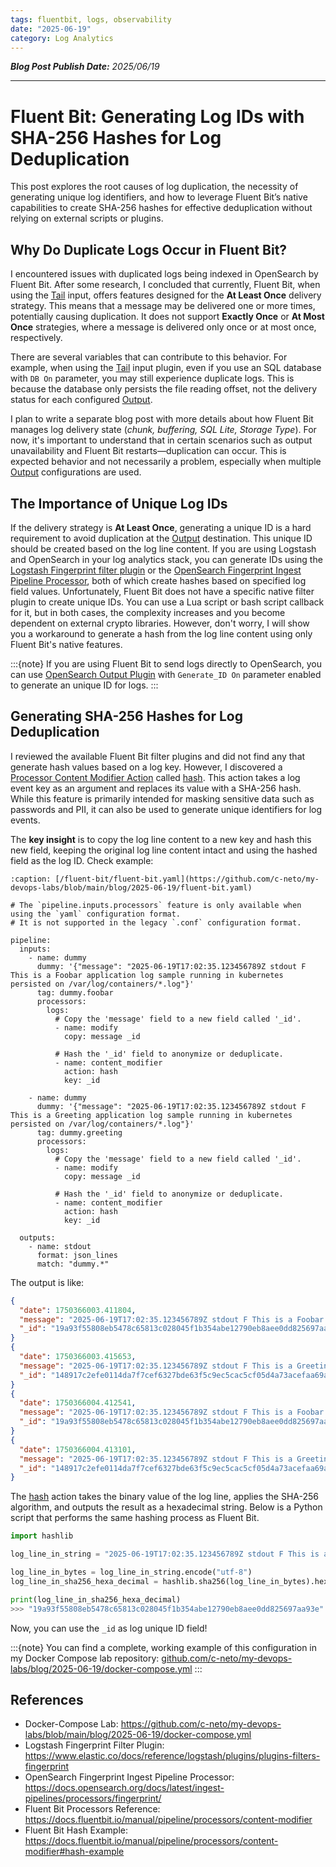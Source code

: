 ```yaml
---
tags: fluentbit, logs, observability
date: "2025-06-19"
category: Log Analytics
---
```


*__Blog Post Publish Date:__ 2025/06/19*

---

# Fluent Bit: Generating Log IDs with SHA-256 Hashes for Log Deduplication

This post explores the root causes of log duplication, the necessity of generating unique log identifiers, and how to leverage Fluent Bit’s native capabilities to create SHA-256 hashes for effective deduplication without relying on external scripts or plugins.

## Why Do Duplicate Logs Occur in Fluent Bit?

I encountered issues with duplicated logs being indexed in OpenSearch by Fluent Bit. After some research, I concluded that currently, Fluent Bit, when using the [Tail](https://docs.fluentbit.io/manual/pipeline/inputs/tail) input, offers features designed for the __At Least Once__ delivery strategy. This means that a message may be delivered one or more times, potentially causing duplication. It does not support __Exactly Once__ or __At Most Once__ strategies, where a message is delivered only once or at most once, respectively.

There are several variables that can contribute to this behavior. For example, when using the [Tail](https://docs.fluentbit.io/manual/pipeline/inputs/tail) input plugin, even if you use an SQL database with `DB On` parameter, you may still experience duplicate logs. This is because the database only persists the file reading offset, not the delivery status for each configured [Output](https://docs.fluentbit.io/manual/pipeline/outputs). 

I plan to write a separate blog post with more details about how Fluent Bit manages log delivery state (_chunk, buffering, SQL Lite, Storage Type_). For now, it's important to understand that in certain scenarios such as output unavailability and Fluent Bit restarts—duplication can occur. This is expected behavior and not necessarily a problem, especially when multiple [Output](https://docs.fluentbit.io/manual/pipeline/outputs) configurations are used.

## The Importance of Unique Log IDs

If the delivery strategy is __At Least Once__, generating a unique ID is a hard requirement to avoid duplication at the [Output](https://docs.fluentbit.io/manual/pipeline/outputs) destination. This unique ID should be created based on the log line content. If you are using Logstash and OpenSearch in your log analytics stack, you can generate IDs using the [Logstash Fingerprint filter plugin](https://www.elastic.co/docs/reference/logstash/plugins/plugins-filters-fingerprint) or the [OpenSearch Fingerprint Ingest Pipeline Processor](https://docs.opensearch.org/docs/latest/ingest-pipelines/processors/fingerprint/), both of which create hashes based on specified log field values. Unfortunately, Fluent Bit does not have a specific native filter plugin to create unique IDs. You can use a Lua script or bash script callback for it, but in both cases, the complexity increases and you become dependent on external crypto libraries. However, don't worry, I will show you a workaround to generate a hash from the log line content using only Fluent Bit's native features.

:::{note}
If you are using Fluent Bit to send logs directly to OpenSearch, you can use [OpenSearch Output Plugin](https://docs.fluentbit.io/manual/pipeline/outputs/opensearch) with `Generate_ID On` parameter enabled to generate an unique ID for logs.
:::

## Generating SHA-256 Hashes for Log Deduplication

I reviewed the available Fluent Bit filter plugins and did not find any that generate hash values based on a log key. However, I discovered a [Processor Content Modifier Action](https://docs.fluentbit.io/manual/pipeline/processors/content-modifier) called [hash](https://docs.fluentbit.io/manual/pipeline/processors/content-modifier#hash-example). This action takes a log event key as an argument and replaces its value with a SHA-256 hash. While this feature is primarily intended for masking sensitive data such as passwords and PII, it can also be used to generate unique identifiers for log events. 

The __key insight__ is to copy the log line content to a new key and hash this new field, keeping the original log line content intact and using the hashed field as the log ID. Check example:

```{code-block} yaml
:caption: [/fluent-bit/fluent-bit.yaml](https://github.com/c-neto/my-devops-labs/blob/main/blog/2025-06-19/fluent-bit.yaml)

# The `pipeline.inputs.processors` feature is only available when using the `yaml` configuration format.  
# It is not supported in the legacy `.conf` configuration format.

pipeline:
  inputs:
    - name: dummy
      dummy: '{"message": "2025-06-19T17:02:35.123456789Z stdout F This is a Foobar application log sample running in kubernetes persisted on /var/log/containers/*.log"}'
      tag: dummy.foobar
      processors:
        logs:
          # Copy the 'message' field to a new field called '_id'.
          - name: modify
            copy: message _id

          # Hash the '_id' field to anonymize or deduplicate.
          - name: content_modifier
            action: hash
            key: _id

    - name: dummy
      dummy: '{"message": "2025-06-19T17:02:35.123456789Z stdout F This is a Greeting application log sample running in kubernetes persisted on /var/log/containers/*.log"}'
      tag: dummy.greeting 
      processors:
        logs:
          # Copy the 'message' field to a new field called '_id'.
          - name: modify
            copy: message _id

          # Hash the '_id' field to anonymize or deduplicate.
          - name: content_modifier
            action: hash
            key: _id

  outputs:
    - name: stdout
      format: json_lines
      match: "dummy.*"

```

The output is like:

```json
{
  "date": 1750366003.411804,
  "message": "2025-06-19T17:02:35.123456789Z stdout F This is a Foobar application log sample running in kubernetes persisted on /var/log/containers/*.log",
  "_id": "19a93f55808eb5478c65813c028045f1b354abe12790eb8aee0dd825697aa93e"
}
{
  "date": 1750366003.415653,
  "message": "2025-06-19T17:02:35.123456789Z stdout F This is a Greeting application log sample running in kubernetes persisted on /var/log/containers/*.log",
  "_id": "148917c2efe0114da7f7cef6327bde63f5c9ec5cac5cf05d4a73acefaa69a55c"
}
{
  "date": 1750366004.412541,
  "message": "2025-06-19T17:02:35.123456789Z stdout F This is a Foobar application log sample running in kubernetes persisted on /var/log/containers/*.log",
  "_id": "19a93f55808eb5478c65813c028045f1b354abe12790eb8aee0dd825697aa93e"
}
{
  "date": 1750366004.413101,
  "message": "2025-06-19T17:02:35.123456789Z stdout F This is a Greeting application log sample running in kubernetes persisted on /var/log/containers/*.log",
  "_id": "148917c2efe0114da7f7cef6327bde63f5c9ec5cac5cf05d4a73acefaa69a55c"
}
```

The [hash](https://docs.fluentbit.io/manual/pipeline/processors/content-modifier#hash-example) action takes the binary value of the log line, applies the SHA-256 algorithm, and outputs the result as a hexadecimal string. Below is a Python script that performs the same hashing process as Fluent Bit.

```python
import hashlib

log_line_in_string = "2025-06-19T17:02:35.123456789Z stdout F This is a Foobar application log sample running in kubernetes persisted on /var/log/containers/*.log"

log_line_in_bytes = log_line_in_string.encode("utf-8")
log_line_in_sha256_hexa_decimal = hashlib.sha256(log_line_in_bytes).hexdigest()

print(log_line_in_sha256_hexa_decimal)
>>> "19a93f55808eb5478c65813c028045f1b354abe12790eb8aee0dd825697aa93e"
```

Now, you can use the `_id` as log unique ID field!

:::{note}
You can find a complete, working example of this configuration in my Docker Compose lab repository: <i class="fab fa-github"></i> [github.com/c-neto/my-devops-labs/blog/2025-06-19/docker-compose.yml](https://github.com/c-neto/my-devops-labs/blob/main/blog/2025-06-19/docker-compose.yml)
:::

## References

- Docker-Compose Lab: <https://github.com/c-neto/my-devops-labs/blob/main/blog/2025-06-19/docker-compose.yml>
- Logstash Fingerprint Filter Plugin: <https://www.elastic.co/docs/reference/logstash/plugins/plugins-filters-fingerprint>
- OpenSearch Fingerprint Ingest Pipeline Processor: <https://docs.opensearch.org/docs/latest/ingest-pipelines/processors/fingerprint/>
- Fluent Bit Processors Reference: <https://docs.fluentbit.io/manual/pipeline/processors/content-modifier>
- Fluent Bit Hash Example: <https://docs.fluentbit.io/manual/pipeline/processors/content-modifier#hash-example>

